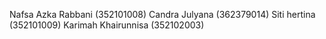 Nafsa Azka Rabbani (352101008)
Candra Julyana (362379014)
Siti hertina (352101009)
Karimah Khairunnisa (352102003)
